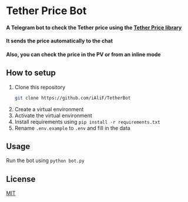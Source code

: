 # Tether Price Bot
#### A Telegram bot to check the Tether price using the [Tether Price library](https://github.com/iAliF/Tether-Price)
#### It sends the price automatically to the chat
#### Also, you can check the price in the PV or from an inline mode

## How to setup
1. Clone this repository
   ```bash
   git clone https://github.com/iAliF/TetherBot
   ```
2. Create a virtual environment
3. Activate the virtual environment
4. Install requirements using `pip install -r requirements.txt`
5. Rename `.env.example` to `.env` and fill in the data

## Usage
Run the bot using `python bot.py`

## License
[MIT](https://github.com/iAliF/TetherBot/blob/main/LICENSE)
